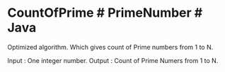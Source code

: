 # CountOfPrime # PrimeNumber # Java
Optimized algorithm. Which gives count of Prime numbers from 1 to N.

Input : One integer number.
Output : Count of Prime Numers from 1 to N.

